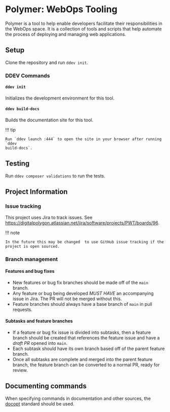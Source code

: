# Polymer: WebOps Tooling

Polymer is a tool to help enable developers facilitate their responsibilities in the WebOps space. It is a collection of
tools and scripts that help automate the process of deploying and managing web applications.

## Setup

Clone the repository and run `ddev init`.

### DDEV Commands

#### `ddev init`

Initializes the development environment for this tool.

#### `ddev build-docs`

Builds the documentation site for this tool.

!!! tip

    Run `ddev launch :444` to open the site in your browser after running `ddev
    build-docs`.

## Testing

Run `ddev composer validations` to run the tests.

## Project Information

### Issue tracking

This project uses Jira to track issues. See https://digitalpolygon.atlassian.net/jira/software/projects/PWT/boards/96.

!!! note

    In the future this may be changed  to use GitHub issue tracking if the project is open sourced.

### Branch management

#### Features and bug fixes

* New features or bug fix branches should be made off of the `main` branch.
* Any feature or bug being developed _MUST HAVE_ an accompanying issue in Jira. The PR will not be merged without this.
* Feature branches should always have a base branch of `main` in pull requests.

#### Subtasks and feature branches

* If a feature or bug fix issue is divided into subtasks, then a feature branch should be created that references the
feature issue and have a *draft PR* opened into `main`.
* Each subtask should have its own branch based off of the parent feature branch.
* Once all subtasks are complete and merged into the parent feature branch, the feature branch can be converted to a
  normal PR, ready for review.

## Documenting commands

When specifying commands in documentation and other sources, the [docopt](http://docopt.org/) standard should be used.
